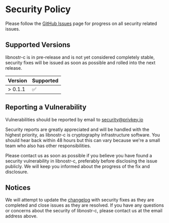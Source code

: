 # Security Policy

Please follow the [GitHub Issues](https://github.com/privkeyio/libnostr-c/issues) page for progress on all security related issues.

## Supported Versions

libnostr-c is in pre-release and is not yet considered completely stable, security fixes will be issued as soon as possible and rolled into the next release.

| Version | Supported          |
| ------- | ------------------ |
| > 0.1.1 | :white_check_mark: |

## Reporting a Vulnerability

Vulnerabilities should be reported by email to security@privkey.io

Security reports are greatly appreciated and will be handled with the highest priority, as libnostr-c is cryptography infrastructure software. You should hear back within 48 hours but this can vary because we're a small team who also has other responsibilities.

Please contact us as soon as possible if you believe you have found a security vulnerability in libnostr-c, preferably before disclosing the issue publicly. We will keep you informed about the progress of the fix and disclosure.

## Notices

We will attempt to update the [changelog](CHANGELOG.md) with security fixes as they are completed and close issues as they are resolved. If you have any questions or concerns about the security of libnostr-c, please contact us at the email address above.
